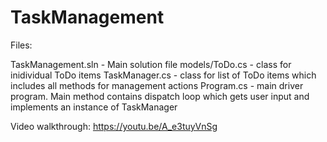 # TaskManagement

Files:

TaskManagement.sln - Main solution file
models/ToDo.cs - class for inidividual ToDo items
TaskManager.cs - class for list of ToDo items which includes all methods for management actions
Program.cs - main driver program. Main method contains dispatch loop which gets user input and implements an instance of TaskManager

Video walkthrough: https://youtu.be/A_e3tuyVnSg
